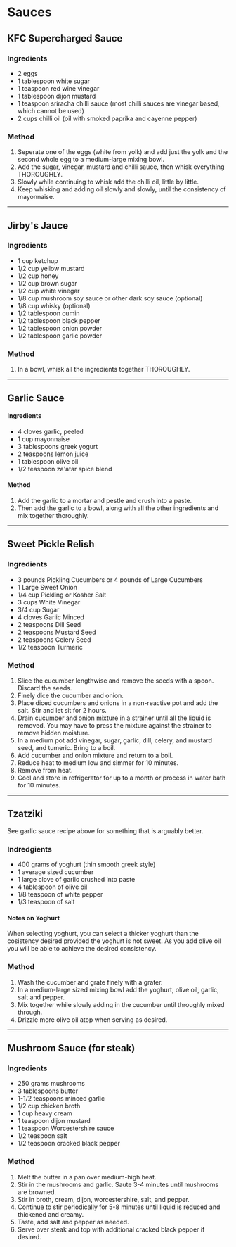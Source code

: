 # Sauces

## KFC Supercharged Sauce

### Ingredients

* 2 eggs
* 1 tablespoon white sugar
* 1 teaspoon red wine vinegar
* 1 tablespoon dijon mustard
* 1 teaspoon sriracha chilli sauce (most chilli sauces are vinegar based, which cannot be used)
* 2 cups chilli oil (oil with smoked paprika and cayenne pepper)

### Method

1. Seperate one of the eggs (white from yolk) and add just the yolk and the second whole egg to a medium-large mixing bowl.
1. Add the sugar, vinegar, mustard and chilli sauce, then whisk everything THOROUGHLY.
1. Slowly while continuing to whisk add the chilli oil, little by little.
1. Keep whisking and adding oil slowly and slowly, until the consistency of mayonnaise.

---

## Jirby's Jauce

### Ingredients

* 1 cup ketchup
* 1/2 cup yellow mustard
* 1/2 cup honey
* 1/2 cup brown sugar
* 1/2 cup white vinegar
* 1/8 cup mushroom soy sauce or other dark soy sauce (optional)
* 1/8 cup whisky (optional)
* 1/2 tablespoon cumin
* 1/2 tablespoon black pepper
* 1/2 tablespoon onion powder
* 1/2 tablespoon garlic powder

### Method

1. In a bowl, whisk all the ingredients together THOROUGHLY.

---

## Garlic Sauce

#### Ingredients

* 4 cloves garlic, peeled
* 1 cup mayonnaise
* 3 tablespoons greek yogurt
* 2 teaspoons lemon juice
* 1 tablespoon olive oil
* 1/2 teaspoon za'atar spice blend

#### Method

1. Add the garlic to a mortar and pestle and crush into a paste.
1. Then add the garlic to a bowl, along with all the other ingredients and mix together thoroughly.

---

## Sweet Pickle Relish

### Ingredients

* 3 pounds Pickling Cucumbers or 4 pounds of Large Cucumbers
* 1 Large Sweet Onion
* 1/4 cup Pickling or Kosher Salt
* 3 cups White Vinegar
* 3/4 cup Sugar
* 4 cloves Garlic Minced
* 2 teaspoons Dill Seed
* 2 teaspoons Mustard Seed
* 2 teaspoons Celery Seed
* 1/2 teaspoon Turmeric


### Method

1. Slice the cucumber lengthwise and remove the seeds with a spoon. Discard the seeds.
1. Finely dice the cucumber and onion.
1. Place diced cucumbers and onions in a non-reactive pot and add the salt. Stir and let sit for 2 hours.
1. Drain cucumber and onion mixture in a strainer until all the liquid is removed. You may have to press the mixture against the strainer to remove hidden moisture.
1. In a medium pot add vinegar, sugar, garlic, dill, celery, and mustard seed, and tumeric. Bring to a boil.
1. Add cucumber and onion mixture and return to a boil.
1. Reduce heat to medium low and simmer for 10 minutes.
1. Remove from heat.
1. Cool and store in refrigerator for up to a month or process in water bath for 10 minutes.

---

## Tzatziki

See garlic sauce recipe above for something that is arguably better.

### Indredgients

* 400 grams of yoghurt (thin smooth greek style)
* 1 average sized cucumber
* 1 large clove of garlic crushed into paste
* 4 tablespoon of olive oil
* 1/8 teaspoon of white pepper
* 1/3 teaspoon of salt

#### Notes on Yoghurt

When selecting yoghurt, you can select a thicker yoghurt than the cosistency desired provided the yoghurt is not sweet. As you add olive oil you will be able to achieve the desired consistency.

### Method

1. Wash the cucumber and grate finely with a grater.
1. In a medium-large sized mixing bowl add the yoghurt, olive oil, garlic, salt and pepper.
1. Mix together while slowly adding in the cucumber until throughly mixed through.
1. Drizzle more olive oil atop when serving as desired.

---

## Mushroom Sauce (for steak)

### Ingredients

* 250 grams mushrooms
* 3 tablespoons butter
* 1-1/2 teaspoons minced garlic
* 1/2 cup chicken broth
* 1 cup heavy cream
* 1 teaspoon dijon mustard
* 1 teaspoon Worcestershire sauce
* 1/2 teaspoon salt
* 1/2 teaspoon cracked black pepper


### Method

1. Melt the butter in a pan over medium-high heat.
1. Stir in the mushrooms and garlic. Saute 3-4 minutes until mushrooms are browned.
1. Stir in broth, cream, dijon, worcestershire, salt, and pepper.
1. Continue to stir periodically for 5-8 minutes until liquid is reduced and thickened and creamy.
1. Taste, add salt and pepper as needed.
1. Serve over steak and top with additional cracked black pepper if desired.
